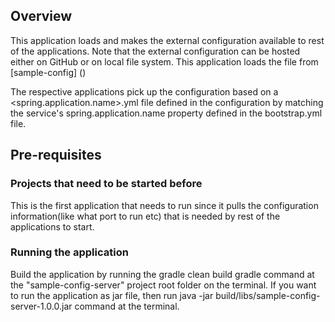 ## Overview
This application loads and makes the external configuration available to rest of the applications. Note that the external configuration can be hosted either on GitHub or on local file system. This application loads the file from [sample-config] ()

The respective applications pick up the configuration based on a <spring.application.name>.yml file defined in the configuration by matching the service's spring.application.name property defined in the bootstrap.yml file.

## Pre-requisites

### Projects that need to be started before

This is the first application that needs to run since it pulls the configuration information(like what port to run etc) that is needed by rest of the applications to start.

### Running the application

Build the application by running the gradle clean build gradle command at the "sample-config-server" project root folder on the terminal.
If you want to run the application as jar file, then run java -jar build/libs/sample-config-server-1.0.0.jar command at the terminal.
